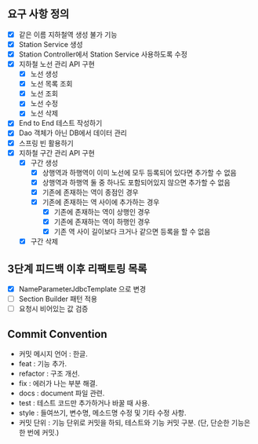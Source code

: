 ## 요구 사항 정의
- [x] 같은 이름 지하철역 생성 불가 기능
- [x] Station Service 생성
- [x] Station Controller에서 Station Service 사용하도록 수정 
- [x] 지하철 노선 관리 API 구현
    - [x] 노선 생성
    - [x] 노선 목록 조회
    - [x] 노선 조회
    - [x] 노선 수정
    - [x] 노선 삭제
- [x] End to End 테스트 작성하기
- [x] Dao 객체가 아닌 DB에서 데이터 관리
- [x] 스프링 빈 활용하기
- [x] 지하철 구간 관리 API 구현
  - [x] 구간 생성
    - [x] 상행역과 하행역이 이미 노선에 모두 등록되어 있다면 추가할 수 없음
    - [x] 상행역과 하행역 둘 중 하나도 포함되어있지 않으면 추가할 수 없음
    - [x] 기존에 존재하는 역이 종점인 경우
    - [x] 기존에 존재하는 역 사이에 추가하는 경우
      - [x] 기존에 존재하는 역이 상행인 경우
      - [x] 기존에 존재하는 역이 하행인 경우
      - [x] 기존 역 사이 길이보다 크거나 같으면 등록을 할 수 없음
  - [x] 구간 삭제
  
## 3단계 피드백 이후 리팩토링 목록
- [x] NameParameterJdbcTemplate 으로 변경
- [ ] Section Builder 패턴 적용 
- [ ] 요청시 비어있는 값 검증

## Commit Convention
- 커밋 메시지 언어 : 한글.
- feat : 기능 추가.
- refactor : 구조 개선.
- fix : 에러가 나는 부분 해결.
- docs : document 파일 관련.
- test : 테스트 코드만 추가하거나 바꿀 때 사용.
- style : 들여쓰기, 변수명, 메소드명 수정 및 기타 수정 사항.
- 커밋 단위 : 기능 단위로 커밋을 하되, 테스트와 기능 커밋 구분. (단, 단순한 기능은 한 번에 커밋.)